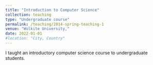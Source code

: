 ```yaml
---
title: "Introduction to Computer Science"
collection: teaching
type: "Undergraduate course"
permalink: /teaching/2014-spring-teaching-1
venue: "Wolkite University,"
date: 2022-01-01
#location: "City, Country"
---
```


I taught an introductory computer science course to undergraduate students.



